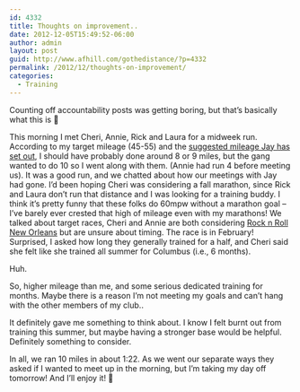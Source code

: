 ```yaml
---
id: 4332
title: Thoughts on improvement..
date: 2012-12-05T15:49:52-06:00
author: admin
layout: post
guid: http://www.afhill.com/gothedistance/?p=4332
permalink: /2012/12/thoughts-on-improvement/
categories:
  - Training
---
```

Counting off accountability posts was getting boring, but that&#8217;s basically what this is 🙂

This morning I met Cheri, Annie, Rick and Laura for a midweek run. According to my target mileage (45-55) and the [suggested mileage Jay has set out](https://docs.google.com/spreadsheet/ccc?key=0AqC6sMNh4mJOdHlnZnBkVzFfd0xSVHRYV2hTUHhER3c), I should have probably done around 8 or 9 miles, but the gang wanted to do 10 so I went along with them. (Annie had run 4 before meeting us). It was a good run, and we chatted about how our meetings with Jay had gone. I&#8217;d been hoping Cheri was considering a fall marathon, since Rick and Laura don&#8217;t run that distance and I was looking for a training buddy. I think it&#8217;s pretty funny that these folks do 60mpw without a marathon goal &#8211; I&#8217;ve barely ever crested that high of mileage even with my marathons! We talked about target races, Cheri and Annie are both considering [Rock n Roll New Orleans](http://runrocknroll.competitor.com/new-orleans) but are unsure about timing. The race is in February! Surprised, I asked how long they generally trained for a half, and Cheri said she felt like she trained all summer for Columbus (i.e., 6 months).

Huh.

So, higher mileage than me, and some serious dedicated training for months. Maybe there is a reason I&#8217;m not meeting my goals and can&#8217;t hang with the other members of my club..

It definitely gave me something to think about. I know I felt burnt out from training this summer, but maybe having a stronger base would be helpful. Definitely something to consider. 

In all, we ran 10 miles in about 1:22. As we went our separate ways they asked if I wanted to meet up in the morning, but I&#8217;m taking my day off tomorrow! And I&#8217;ll enjoy it! 🙂
